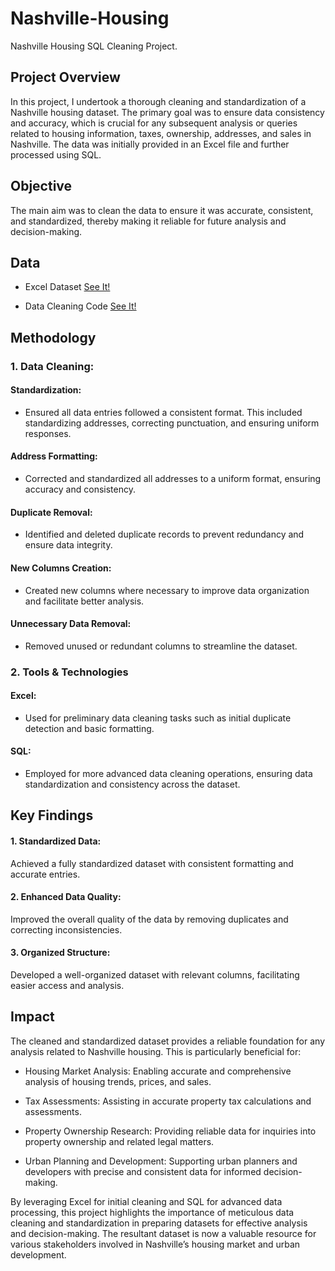 # Nashville-Housing
Nashville Housing SQL Cleaning Project.

## Project Overview 
In this project, I undertook a thorough cleaning and standardization of a Nashville housing dataset. The primary goal was to ensure data consistency and accuracy, which is crucial for any subsequent analysis or queries related to housing information, taxes, ownership, addresses, and sales in Nashville. The data was initially provided in an Excel file and further processed using SQL.

## Objective 
The main aim was to clean the data to ensure it was accurate, consistent, and standardized, thereby making it reliable for future analysis and decision-making.

## Data 
- Excel Dataset [See It!](https://github.com/SophiaBuseski/Nashville-Housing/blob/main/Nashville%20Housing.xlsx)
  
- Data Cleaning Code [See It!](https://github.com/SophiaBuseski/Nashville-Housing/blob/main/NashvilleHousing%20Clean%20Up.sql)


## Methodology 
  ### 1. Data Cleaning: 
  
  #### Standardization: 
  - Ensured all data entries followed a consistent format. This included standardizing addresses,
    correcting punctuation, and ensuring uniform responses.

  #### Address Formatting:
  - Corrected and standardized all addresses to a uniform format, ensuring accuracy and
  consistency.

  #### Duplicate Removal: 
  - Identified and deleted duplicate records to prevent redundancy and ensure data integrity.

  #### New Columns Creation: 
  - Created new columns where necessary to improve data organization and facilitate better
  analysis.
  
  #### Unnecessary Data Removal: 
  - Removed unused or redundant columns to streamline the dataset.

### 2. Tools & Technologies 
#### Excel: 
- Used for preliminary data cleaning tasks such as initial duplicate detection and basic formatting.
  
#### SQL: 
- Employed for more advanced data cleaning operations, ensuring data standardization and consistency across the dataset.

## Key Findings 
#### 1. Standardized Data: 
Achieved a fully standardized dataset with consistent formatting and accurate entries.

#### 2. Enhanced Data Quality: 
Improved the overall quality of the data by removing duplicates and correcting inconsistencies.

#### 3. Organized Structure: 
Developed a well-organized dataset with relevant columns, facilitating easier access and analysis.
  
## Impact 
The cleaned and standardized dataset provides a reliable foundation for any analysis related to Nashville housing. This is particularly beneficial for:


  - Housing Market Analysis: Enabling accurate and comprehensive analysis of housing trends, prices, and sales.
  
  - Tax Assessments: Assisting in accurate property tax calculations and assessments.
  
  - Property Ownership Research: Providing reliable data for inquiries into property ownership and related legal
  matters.

  - Urban Planning and Development: Supporting urban planners and developers with precise and consistent data for
  informed decision-making.


By leveraging Excel for initial cleaning and SQL for advanced data processing, this project highlights the importance of meticulous data cleaning and standardization in preparing datasets for effective analysis and decision-making. The resultant dataset is now a valuable resource for various stakeholders involved in Nashville’s housing market and urban development.
